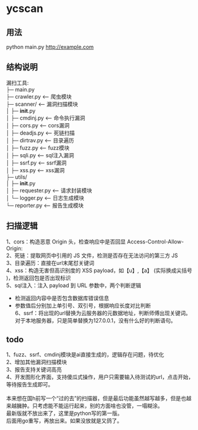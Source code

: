 # ycscan
## 用法
python main.py http://example.com

## 结构说明
漏扫工具:
</br>
├─ main.py</br>
├─ crawler.py         <-- 爬虫模块</br>
├─ scanner/           <-- 漏洞扫描模块</br>
│   ├─ __init__.py</br>
│   ├─ cmdinj.py      <-- 命令执行漏洞</br>
│   ├─ cors.py        <-- cors漏洞</br>
│   ├─ deadjs.py      <-- 死链扫描</br>
│   ├─ dirtrav.py     <-- 目录遍历</br>
│   ├─ fuzz.py        <-- fuzz模块</br>
│   ├─ sqli.py        <-- sql注入漏洞</br>
│   ├─ ssrf.py        <-- ssrf漏洞</br>
│   ├─ xss.py         <-- xss漏洞</br>
├─ utils/</br>
│   ├─ __init__.py</br>
│   ├─ requester.py   <-- 请求封装模块</br>
│   └─ logger.py      <-- 日志生成模块</br>
└─ reporter.py        <-- 报告生成模块</br>

## 扫描逻辑
1、cors：构造恶意 Origin 头，检查响应中是否回显 Access-Control-Allow-Origin:</br>
2、死链：提取网页中引用的 JS 文件，检测是否存在无法访问的第三方 JS</br>
3、目录遍历：直接在url末尾怼关键词</br>
4、xss：构造无害但高识别度的 XSS payload，如【u】,【a】 (实际换成尖括号 )，检测返回包是否出现标识</br>
5、sql注入：注入 payload 到 URL 参数中，两个判断逻辑</br>
- 检测返回内容中是否包含数据库错误信息</br>
- 参数值后分别加上单引号、双引号，根据响应长度对比判断</br>
6、ssrf：将出现的url替换为云服务器的元数据地址，判断师傅出现关键词。对于本地服务器，只是简单替换为127.0.0.1，没有什么好的判断语句。</br>

## todo
1、fuzz、ssrf、cmdinj模块是ai直接生成的，逻辑存在问题，待优化</br>
2、增加其他漏洞扫描模块</br>
3、报告支持关键词高亮</br>
4、开发图形化界面，支持傻瓜式操作，用户只需要输入待测试的url，点击开始，等待报告生成即可。</br>
</br>
本来想在国h前写一个“过的去”的扫描器，但是最后功能虽然越写越多，但是也越来越臃肿。只考虑能不能运行起来，别的方面啥也没管，一塌糊涂。</br>
最新版就不放出来了，这里是python写的第一版。</br>
后面用go重写，再放出来。如果没放就是又鸽了。</br>



